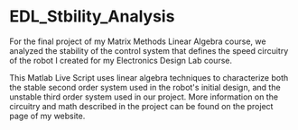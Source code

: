# EDL_Stbility_Analysis
For the final project of my Matrix Methods Linear Algebra course, we analyzed the stability of the control system that defines the speed circuitry of the robot I created for my Electronics Design Lab course.

This Matlab Live Script uses linear algebra techniques to characterize both the stable second order system used in the robot's initial design, and the unstable third order system used in our project.  More information on the circuitry and math described in the project can be found on the project page of my website.
